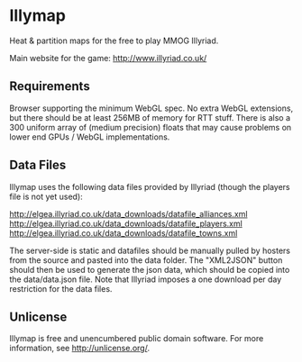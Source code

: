 Illymap
=======

Heat & partition maps for the free to play MMOG Illyriad.

Main website for the game: <http://www.illyriad.co.uk/>


Requirements
------------

Browser supporting the minimum WebGL spec. No extra WebGL extensions, but there should be at least 256MB of memory for RTT stuff.
There is also a 300 uniform array of (medium precision) floats that may cause problems on lower end GPUs / WebGL implementations.


Data Files
----------

Illymap uses the following data files provided by Illyriad (though the players file is not yet used):

<http://elgea.illyriad.co.uk/data_downloads/datafile_alliances.xml>
<http://elgea.illyriad.co.uk/data_downloads/datafile_players.xml>
<http://elgea.illyriad.co.uk/data_downloads/datafile_towns.xml>

The server-side is static and datafiles should be manually pulled by hosters from the source and pasted into the data folder.
The "XML2JSON" button should then be used to generate the json data, which should be copied into the data/data.json file.
Note that Illyriad imposes a one download per day restriction for the data files.


Unlicense
---------

Illymap is free and unencumbered public domain software. For more information, see <http://unlicense.org/>.
